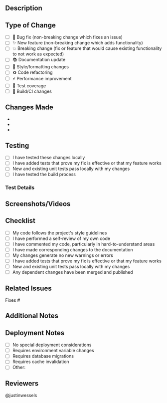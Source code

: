 ## Description

<!-- Provide a brief description of the changes in this PR -->

## Type of Change

<!-- Mark the relevant option with an "x" -->

- [ ] 🐛 Bug fix (non-breaking change which fixes an issue)
- [ ] ✨ New feature (non-breaking change which adds functionality)
- [ ] 💥 Breaking change (fix or feature that would cause existing functionality to not work as expected)
- [ ] 📚 Documentation update
- [ ] 🎨 Style/formatting changes
- [ ] ♻️ Code refactoring
- [ ] ⚡ Performance improvement
- [ ] 🧪 Test coverage
- [ ] 🔧 Build/CI changes

## Changes Made

<!-- List the specific changes made in this PR -->

-
-
-

## Testing

<!-- Describe the tests you ran to verify your changes -->

- [ ] I have tested these changes locally
- [ ] I have added tests that prove my fix is effective or that my feature works
- [ ] New and existing unit tests pass locally with my changes
- [ ] I have tested the build process

### Test Details

<!-- Provide details about your testing -->

## Screenshots/Videos

<!-- If applicable, add screenshots or videos to help explain your changes -->

## Checklist

<!-- Mark completed items with an "x" -->

- [ ] My code follows the project's style guidelines
- [ ] I have performed a self-review of my own code
- [ ] I have commented my code, particularly in hard-to-understand areas
- [ ] I have made corresponding changes to the documentation
- [ ] My changes generate no new warnings or errors
- [ ] I have added tests that prove my fix is effective or that my feature works
- [ ] New and existing unit tests pass locally with my changes
- [ ] Any dependent changes have been merged and published

## Related Issues

<!-- Link any related issues using "Fixes #123" or "Closes #123" -->

Fixes #

## Additional Notes

<!-- Add any additional notes, concerns, or context about this PR -->

## Deployment Notes

<!-- If this PR affects deployment, add any special deployment considerations -->

- [ ] No special deployment considerations
- [ ] Requires environment variable changes
- [ ] Requires database migrations
- [ ] Requires cache invalidation
- [ ] Other:

## Reviewers

<!-- Tag specific reviewers if needed -->

@justinwessels
